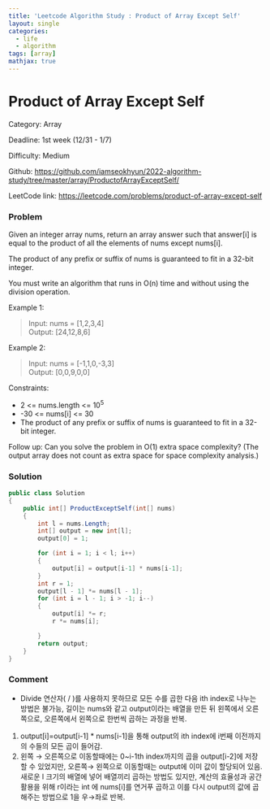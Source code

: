 ```yaml
---
title: 'Leetcode Algorithm Study : Product of Array Except Self'
layout: single
categories:
  - life
  - algorithm
tags: [array]
mathjax: true
---
```


# Product of Array Except Self

Category: Array

Deadline: 1st week (12/31 - 1/7)

Difficulty: Medium

Github: https://github.com/iamseokhyun/2022-algorithm-study/tree/master/array/ProductofArrayExceptSelf/

LeetCode link: https://leetcode.com/problems/product-of-array-except-self

### Problem

Given an integer array nums, return an array answer such that answer[i] is equal to the product of all the elements of nums except nums[i].

The product of any prefix or suffix of nums is guaranteed to fit in a 32-bit integer.

You must write an algorithm that runs in O(n) time and without using the division operation.

 

Example 1:

>Input: nums = [1,2,3,4]<br>
>Output: [24,12,8,6]<br>

Example 2:

>Input: nums = [-1,1,0,-3,3]<br>
>Output: [0,0,9,0,0]
 

Constraints:

- 2 <= nums.length <= $10^5$
- -30 <= nums[i] <= 30
- The product of any prefix or suffix of nums is guaranteed to fit in a 32-bit integer.
 

Follow up: Can you solve the problem in O(1) extra space complexity? (The output array does not count as extra space for space complexity analysis.)

### Solution

```csharp
public class Solution
{
    public int[] ProductExceptSelf(int[] nums)
    {
        int l = nums.Length;
        int[] output = new int[l];
        output[0] = 1;

        for (int i = 1; i < l; i++)
        {
            output[i] = output[i-1] * nums[i-1];
        }
        int r = 1;
        output[l - 1] *= nums[l - 1];
        for (int i = l - 1; i > -1; i--)
        {
            output[i] *= r;
            r *= nums[i];

        }
        return output;
    }
}
```

### Comment

- Divide 연산자( / )를 사용하지 못하므로 모든 수를 곱한 다음 ith index로 나누는 방법은 불가능, 길이는 nums와 같고 output이라는 배열을 만든 뒤 왼쪽에서 오른쪽으로, 오른쪽에서 왼쪽으로 한번씩 곱하는 과정을 반복.
1. output[i]=output[i-1] * nums[i-1]을 통해 output의 ith index에 i번째 이전까지의 수들의 모든 곱이 들어감.
2. 왼쪽 → 오른쪽으로 이동할때에는 0~i-1th index까지의 곱을 output[i-2]에 저장할 수 있었지만, 오른쪽→ 왼쪽으로 이동할때는 output에 이미 값이 할당되어 있음. 새로운 l 크기의 배열에 넣어 배열끼리 곱하는 방법도 있지만, 계산의 효율성과 공간활용을 위해 r이라는 int 에 nums[i]를 연거푸 곱하고 이를 다시 output의 값에 곱해주는 방법으로 1을 우→좌로 반복.